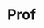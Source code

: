 ---
layout: person
given: Zoe
family: Kourtzi
department: Psychology
title: Prof
job_title: Professor of Cognitive Computational Neuroscience, Royal Society Industry
  Fellow
crsid: zk240
image: /assets/upload/Kourtzi_Zoe.jpng
webpage: https://www.abg.psychol.cam.ac.uk
biography: My research in cognitive computational neuroscience sits at the interface
  of computational science and neuroscience. My experimental work aims to understand
  the role of lifelong learning and brain plasticity in enabling individuals of all
  ages to flexibly adapt to new settings and challenges. My computational work aims
  to develop predictive AI-guided models of brain and mental health with translational
  impact in early diagnosis of neurocognitive disorders and personalised interventions.
  I am a Royal Society Industry Fellow, Co-director of Cambridge’s Centre for Data
  Driven Discovery, Fellow and Cambridge University Lead at the Alan Turing Institute.
---